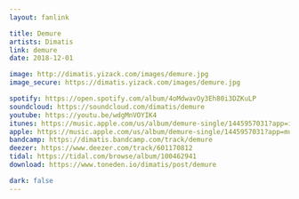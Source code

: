 ```yaml
---
layout: fanlink

title: Demure
artists: Dimatis
link: demure
date: 2018-12-01

image: http://dimatis.yizack.com/images/demure.jpg
image_secure: https://dimatis.yizack.com/images/demure.jpg

spotify: https://open.spotify.com/album/4oMdwavOy3Eh80i3DZKuLP
soundcloud: https://soundcloud.com/dimatis/demure
youtube: https://youtu.be/wdgMnVOYIK4
itunes: https://music.apple.com/us/album/demure-single/1445957031?app=itunes
apple: https://music.apple.com/us/album/demure-single/1445957031?app=music
bandcamp: https://dimatis.bandcamp.com/track/demure
deezer: https://www.deezer.com/track/601170812
tidal: https://tidal.com/browse/album/100462941
download: https://www.toneden.io/dimatis/post/demure

dark: false
---
```

